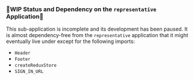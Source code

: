 ### 🚨WIP Status and Dependency on the `representative` Application🚨
This sub-application is incomplete and its development has been paused. It is almost dependency-free from the `representative` application that it might eventually live under except for the following imports:
- `Header`
- `Footer`
- `createReduxStore`
- `SIGN_IN_URL`
